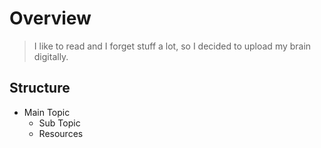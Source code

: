 # Overview

> I like to read and I forget stuff a lot, so I decided to upload my brain digitally.

## Structure
* Main Topic
    * Sub Topic
    * Resources
